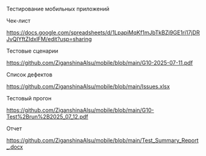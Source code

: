 Тестирование мобильных приложений

Чек-лист

https://docs.google.com/spreadsheets/d/1LpapiMqKf1mJbTkBZj9GE1ri17jDRJvQIYftZIdxlFM/edit?usp=sharing

Тестовые сценарии

https://github.com/ZiganshinaAlsu/mobile/blob/main/G10-2025-07-11.pdf
 

Список дефектов

https://github.com/ZiganshinaAlsu/mobile/blob/main/Issues.xlsx

Тестовый прогон

https://github.com/ZiganshinaAlsu/mobile/blob/main/G10-Test%2Brun%2B2025_07_12.pdf

Отчет

https://github.com/ZiganshinaAlsu/mobile/blob/main/Test_Summary_Report_.docx
